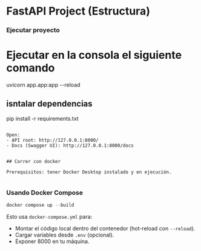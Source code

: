 # FastAPI Project (Estructura)


### Ejecutar proyecto

# Ejecutar en la consola el siguiente comando 
uvicorn app.app:app --reload

## isntalar dependencias
pip install -r requirements.txt
```

Open:
- API root: http://127.0.0.1:8000/
- Docs (Swagger UI): http://127.0.0.1:8000/docs


## Correr con docker

Prerequisitos: tener Docker Desktop instalado y en ejecución.


```


### Usando Docker Compose 

```powershell
docker compose up --build
```

Esto usa `docker-compose.yml` para:
- Montar el código local dentro del contenedor (hot-reload con `--reload`).
- Cargar variables desde `.env` (opcional).
- Exponer 8000 en tu máquina.










